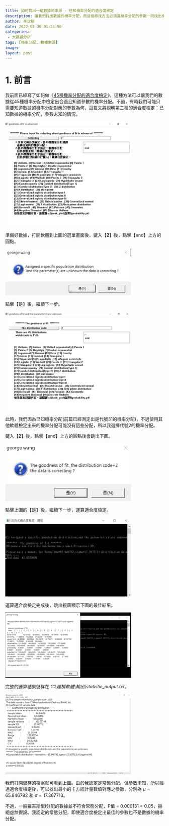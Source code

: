 ```yaml
---
title: 如何找出一組數據的來源 - 已知機率分配的適合度檢定
description: 讓我們找出數據的機率分配，而這個尋找方法必須連機率分配的參數一同找出來，才是完整的機率模型。
author: 李玫郁
date: 2022-03-30 01:24:50
categories:
 - 大數據分析
tags: [機率分配, 數據來源]
image: 
layout: post
---
```


# 1. 前言

我前面已經寫了如何做《[45種機率分配的適合度檢定]()》，這種方法可以讓我們的數據從45種機率分配中檢定出合適且知道參數的機率分配。不過，有時我們可能只需要知道數據的機率分配對應的參數為何，這篇文將說明第二種的適合度檢定：已知數據的機率分配，參數未知的情況。

<img src="https://raw.githubusercontent.com/meiyulee/pic001/master/stat/GOF_016.JPG" width="400">

準備好數據，打開軟體到上圖的選單畫面後，鍵入【**2**】後，點擊【end】上方的圓點。

<img src="https://raw.githubusercontent.com/meiyulee/pic001/master/stat/GOF_017.JPG" width="400">

點擊【是】後，繼續下一步。

<img src="https://raw.githubusercontent.com/meiyulee/pic001/master/stat/GOF_018.JPG" width="400">

此時，我們因為已知機率分配(前篇已經測定出是代號31的機率分配)，不過使用其他軟體檢定出來的機率分配可能沒有這些分配，所以我選擇代號2的機率分配。

鍵入【**2**】後，點擊【end】上方的圓點後會跳出下圖。

<img src="https://raw.githubusercontent.com/meiyulee/pic001/master/stat/GOF_019.JPG" width="400">

點擊上圖的【是】後，繼續下一步，運算適合度檢定。

<img src="https://raw.githubusercontent.com/meiyulee/pic001/master/stat/GOF_020.JPG" width="400">

運算適合度檢定完成後，跳出視窗顯示下圖的最佳結果。

<img src="https://raw.githubusercontent.com/meiyulee/pic001/master/stat/GOF_021.JPG" width="400">

完整的運算結果儲存在 *C:\建模軟體\輸出\statistic_output.txt*。

<img src="https://raw.githubusercontent.com/meiyulee/pic001/master/stat/GOF_023.JPG" width="400">

我們打開儲存的檔案就可看到上圖。由於我認定是常態分配，但參數未知，所以經過適合度檢定後，可以找出最小的卡方統計量數值對應之參數，分別為 $\mu = 65.846792$ 和 $\sigma = 17.367713$。

不過，一般羅吉斯型I分配的數據並不符合常態分配，P值 = 0.000131 < 0.05，拒絕虛無假設。我認定的常態分配，即使適合度檢定出最佳的參數也不是數據的機率分配。
